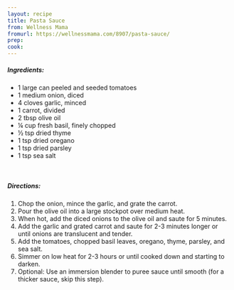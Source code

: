 ```yaml
---
layout: recipe
title: Pasta Sauce
from: Wellness Mama
fromurl: https://wellnessmama.com/8907/pasta-sauce/
prep: 
cook: 
---
```


##### Ingredients:

* 1 large can peeled and seeded tomatoes
* 1 medium onion, diced
* 4 cloves garlic, minced
* 1 carrot, divided
* 2 tbsp olive oil
* ¼ cup fresh basil, finely chopped
* ½ tsp dried thyme
* 1 tsp dried oregano
* 1 tsp dried parsley
* 1 tsp sea salt

<br>

##### Directions:

1. Chop the onion, mince the garlic, and grate the carrot.
2. Pour the olive oil into a large stockpot over medium heat.
3. When hot, add the diced onions to the olive oil and saute for 5 minutes.
4. Add the garlic and grated carrot and saute for 2-3 minutes longer or until onions are translucent and tender.
5. Add the tomatoes, chopped basil leaves, oregano, thyme, parsley, and sea salt.
6. Simmer on low heat for 2-3 hours or until cooked down and starting to darken.
7. Optional: Use an immersion blender to puree sauce until smooth (for a thicker sauce, skip this step).
